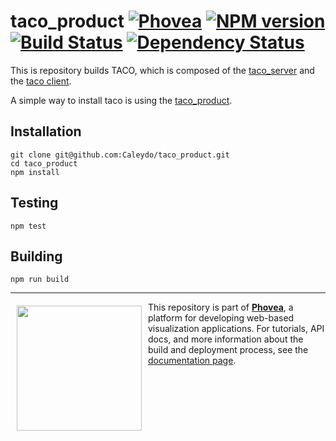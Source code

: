 taco_product [![Phovea][phovea-image]][phovea-url] [![NPM version][npm-image]][npm-url] [![Build Status][travis-image]][travis-url] [![Dependency Status][daviddm-image]][daviddm-url]
=====================
This is repository builds TACO, which is composed of the [taco_server](https://github.com/Caleydo/taco_server) and the [taco client](https://github.com/Caleydo/taco).

A simple way to install taco is using the [taco_product](https://github.com/Caleydo/taco_product).

Installation
------------

```
git clone git@github.com:Caleydo/taco_product.git
cd taco_product
npm install
```

Testing
-------

```
npm test
```

Building
--------

```
npm run build
```



***

<a href="https://caleydo.org"><img src="http://caleydo.org/assets/images/logos/caleydo.svg" align="left" width="200px" hspace="10" vspace="6"></a>
This repository is part of **[Phovea](http://phovea.caleydo.org/)**, a platform for developing web-based visualization applications. For tutorials, API docs, and more information about the build and deployment process, see the [documentation page](http://phovea.caleydo.org).


[phovea-image]: https://img.shields.io/badge/Phovea-Product-FABC15.svg
[phovea-url]: https://phovea.caleydo.org
[npm-image]: https://badge.fury.io/js/taco_product.svg
[npm-url]: https://npmjs.org/package/taco_product
[travis-image]: https://travis-ci.org/Caleydo/taco_product.svg?branch=master
[travis-url]: https://travis-ci.org/Caleydo/taco_product
[daviddm-image]: https://david-dm.org/Caleydo/taco_product/status.svg
[daviddm-url]: https://david-dm.org/Caleydo/taco_product
